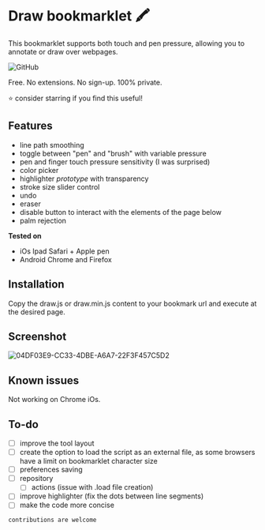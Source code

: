 # Draw bookmarklet :crayon:
This bookmarklet supports both touch and pen pressure, allowing you to annotate or draw over webpages.
 
 
 ![GitHub](https://img.shields.io/github/license/henriquemor/draw-bookmarklet?color=lightgray&style=flat-square)
 
 Free. No extensions. No sign-up. 100% private.
 
 ⭐ consider starring if you find this useful!
 
## Features
- line path smoothing
- toggle between "pen" and "brush" with variable pressure
- pen and finger touch pressure sensitivity (I was surprised)
- color picker
- highlighter _prototype_ with transparency
- stroke size slider control
- undo
- eraser
- disable button to interact with the elements of the page below
- palm rejection

**Tested on**
- iOs Ipad Safari + Apple pen
- Android Chrome and Firefox

## Installation
Copy the draw.js or draw.min.js content to your bookmark url and execute at the desired page.

## Screenshot
![04DF03E9-CC33-4DBE-A6A7-22F3F457C5D2](https://user-images.githubusercontent.com/8562380/232943428-6c27d199-3f1c-4a6e-9a87-f57c971df7db.jpeg)


## Known issues
Not working on Chrome iOs.

## To-do
- [ ] improve the tool layout
- [ ] create the option to load the script as an external file, as some browsers have a limit on bookmarklet character size
- [ ] preferences saving
- [ ] repository
  - [ ] actions (issue with .load file creation)
- [ ] improve highlighter (fix the dots between line segments)
- [ ] make the code more concise

`contributions are welcome`
